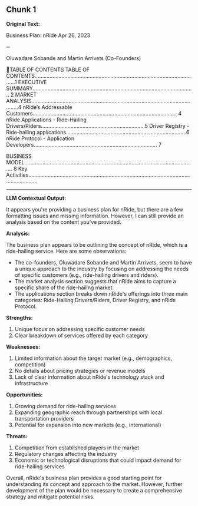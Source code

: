 ## Chunk 1

**Original Text:**

Business Plan: nRide
Apr 26, 2023

─

Oluwadare Sobande and Martin Arrivets (Co-Founders)

TABLE OF CONTENTS
TABLE OF CONTENTS...............................................................................................................1
EXECUTIVE SUMMARY............................................................................................................. 2
MARKET ANALYSIS...................................................................................................................4
nRide’s Addressable Customers................................................................................................. 4
nRide Applications - Ride-Hailing Drivers/Riders......................................................................5
Driver Registry - Ride-hailing applications.................................................................................6
nRide Protocol - Application Developers................................................................................... 7

BUSINESS MODEL.................................................................................................................... 8
Key Activities..................................................................................................................................

---

**LLM Contextual Output:**

It appears you're providing a business plan for nRide, but there are a few formatting issues and missing information. However, I can still provide an analysis based on the content you've provided.

**Analysis:**

The business plan appears to be outlining the concept of nRide, which is a ride-hailing service. Here are some observations:

* The co-founders, Oluwadare Sobande and Martin Arrivets, seem to have a unique approach to the industry by focusing on addressing the needs of specific customers (e.g., ride-hailing drivers and riders).
* The market analysis section suggests that nRide aims to capture a specific share of the ride-hailing market.
* The applications section breaks down nRide's offerings into three main categories: Ride-Hailing Drivers/Riders, Driver Registry, and nRide Protocol.

**Strengths:**

1. Unique focus on addressing specific customer needs
2. Clear breakdown of services offered by each category

**Weaknesses:**

1. Limited information about the target market (e.g., demographics, competition)
2. No details about pricing strategies or revenue models
3. Lack of clear information about nRide's technology stack and infrastructure

**Opportunities:**

1. Growing demand for ride-hailing services
2. Expanding geographic reach through partnerships with local transportation providers
3. Potential for expansion into new markets (e.g., international)

**Threats:**

1. Competition from established players in the market
2. Regulatory changes affecting the industry
3. Economic or technological disruptions that could impact demand for ride-hailing services

Overall, nRide's business plan provides a good starting point for understanding its concept and approach to the market. However, further development of the plan would be necessary to create a comprehensive strategy and mitigate potential risks.
